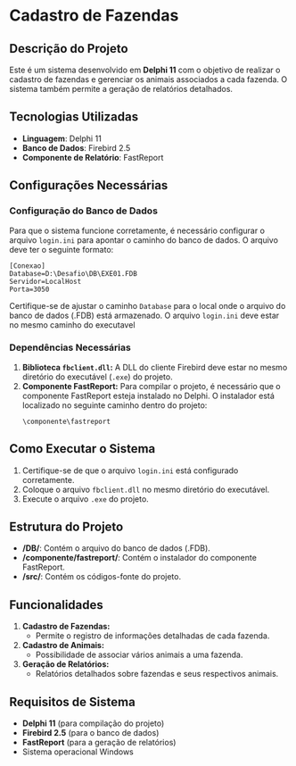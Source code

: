 # Cadastro de Fazendas

## Descrição do Projeto
Este é um sistema desenvolvido em **Delphi 11** com o objetivo de realizar o cadastro de fazendas e gerenciar os animais associados a cada fazenda. O sistema também permite a geração de relatórios detalhados.

## Tecnologias Utilizadas
- **Linguagem**: Delphi 11
- **Banco de Dados**: Firebird 2.5
- **Componente de Relatório**: FastReport

## Configurações Necessárias

### Configuração do Banco de Dados
Para que o sistema funcione corretamente, é necessário configurar o arquivo `login.ini` para apontar o caminho do banco de dados. O arquivo deve ter o seguinte formato:

```
[Conexao]
Database=D:\Desafio\DB\EXE01.FDB
Servidor=LocalHost
Porta=3050
```

Certifique-se de ajustar o caminho `Database` para o local onde o arquivo do banco de dados (.FDB) está armazenado.
O arquivo `login.ini` deve estar no mesmo caminho do executavel

### Dependências Necessárias
1. **Biblioteca `fbclient.dll`:** A DLL do cliente Firebird deve estar no mesmo diretório do executável (`.exe`) do projeto.
2. **Componente FastReport:** Para compilar o projeto, é necessário que o componente FastReport esteja instalado no Delphi. O instalador está localizado no seguinte caminho dentro do projeto:
   ```
   \componente\fastreport
   ```

## Como Executar o Sistema
1. Certifique-se de que o arquivo `login.ini` está configurado corretamente.
2. Coloque o arquivo `fbclient.dll` no mesmo diretório do executável.
3. Execute o arquivo `.exe` do projeto.

## Estrutura do Projeto
- **/DB/**: Contém o arquivo do banco de dados (.FDB).
- **/componente/fastreport/**: Contém o instalador do componente FastReport.
- **/src/**: Contém os códigos-fonte do projeto.

## Funcionalidades
1. **Cadastro de Fazendas:**
   - Permite o registro de informações detalhadas de cada fazenda.
2. **Cadastro de Animais:**
   - Possibilidade de associar vários animais a uma fazenda.
3. **Geração de Relatórios:**
   - Relatórios detalhados sobre fazendas e seus respectivos animais.

## Requisitos de Sistema
- **Delphi 11** (para compilação do projeto)
- **Firebird 2.5** (para o banco de dados)
- **FastReport** (para a geração de relatórios)
- Sistema operacional Windows

